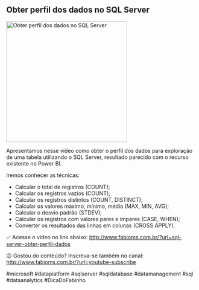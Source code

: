 ## Obter perfil dos dados no SQL Server

<img src="https://fabioms.com.br//uploads/youtube/SYQ0f8xCiqc.png" alt="Obter perfil dos dados no SQL Server" title="SQL Server" width="320"/>

Apresentamos nesse vídeo como obter o perfil dos dados para exploração de uma tabela utilizando o SQL Server, resultado parecido com o recurso existente no Power BI.

Iremos conhecer as técnicas: 
- Calcular o total de registros (COUNT);
- Calcular os registros vazios (COUNT);
- Calcular os registros distintos (COUNT, DISTINCT);
- Calcular os valores máximo, mínimo, média (MAX, MIN, AVG);
- Calcular o desvio padrão (STDEV);
- Calcular os registros com valores pares e ímpares (CASE, WHEN); 
- Converter os resultados das linhas em colunas (CROSS APPLY).

✅ Acesse o vídeo no link abaixo:
http://www.fabioms.com.br/?url=sql-server-obter-perfil-dados

😉 Gostou do conteúdo? Inscreva-se também no canal:
http://www.fabioms.com.br/?url=youtube-subscribe

#microsoft #dataplatform #sqlserver #sqldatabase #datamanagement #sql #dataanalytics #DicaDoFabinho